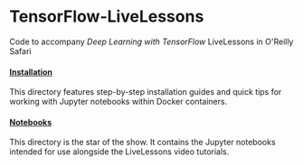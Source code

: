 # TensorFlow-LiveLessons
Code to accompany *Deep Learning with TensorFlow* LiveLessons in O'Reilly Safari

#### [Installation](https://github.com/the-deep-learners/TensorFlow-LiveLessons/tree/master/installation)

This directory features step-by-step installation guides and quick tips for working with Jupyter notebooks within Docker containers. 

#### [Notebooks](https://github.com/the-deep-learners/TensorFlow-LiveLessons/tree/master/notebooks)

This directory is the star of the show. It contains the Jupyter notebooks intended for use alongside the LiveLessons video tutorials. 
